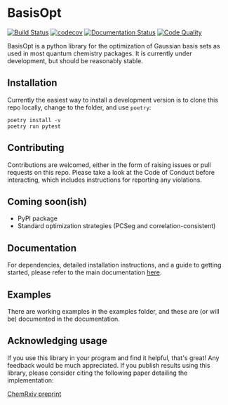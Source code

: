 # BasisOpt

[![Build Status](https://github.com/github/docs/actions/workflows/test.yml/badge.svg)]()
[![codecov](https://codecov.io/gh/robashaw/basisopt/branch/main/graph/badge.svg?token=V8zNdEgBKj)](https://codecov.io/gh/robashaw/basisopt)
[![Documentation Status](https://readthedocs.org/projects/basisopt/badge/?version=latest)](https://basisopt.readthedocs.io/en/latest/?badge=latest)
[![Code Quality](https://api.codiga.io/project/32104/status/svg)]()

BasisOpt is a python library for the optimization of Gaussian basis sets as used in most quantum chemistry packages. It is currently under development, but should be reasonably stable. 

## Installation

Currently the easiest way to install a development version is to clone this repo locally, change to the folder, and use `poetry`:

	poetry install -v 
	poetry run pytest


## Contributing

Contributions are welcomed, either in the form of raising issues or pull requests on this repo. Please take a look at the Code of Conduct before interacting, which includes instructions for reporting any violations.

## Coming soon(ish)

- PyPI package
- Standard optimization strategies (PCSeg and correlation-consistent)

## Documentation

For dependencies, detailed installation instructions, and a guide to getting started, please refer to the main documentation [here](https://basisopt.readthedocs.io/en/latest/index.html).

## Examples

There are working examples in the examples folder, and these are (or will be) documented in the documentation. 

## Acknowledging usage

If you use this library in your program and find it helpful, that's great! Any feedback would be much appreciated. If you publish results using this library, please consider citing the following paper detailing the implementation:

[ChemRxiv preprint](https://chemrxiv.org/engage/chemrxiv/article-details/640f48e3b5d5dbe9e832e997)
